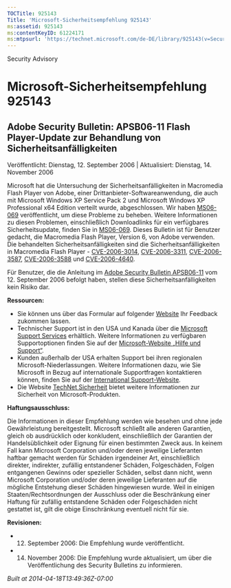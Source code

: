 ```yaml
---
TOCTitle: 925143
Title: 'Microsoft-Sicherheitsempfehlung 925143'
ms:assetid: 925143
ms:contentKeyID: 61224171
ms:mtpsurl: 'https://technet.microsoft.com/de-DE/library/925143(v=Security.10)'
---
```


Security Advisory

Microsoft-Sicherheitsempfehlung 925143
======================================

Adobe Security Bulletin: APSB06-11 Flash Player-Update zur Behandlung von Sicherheitsanfälligkeiten
---------------------------------------------------------------------------------------------------

Veröffentlicht: Dienstag, 12. September 2006 | Aktualisiert: Dienstag, 14. November 2006

Microsoft hat die Untersuchung der Sicherheitsanfälligkeiten in Macromedia Flash Player von Adobe, einer Drittanbieter-Softwareanwendung, die auch mit Microsoft Windows XP Service Pack 2 und Microsoft Windows XP Professional x64 Edition verteilt wurde, abgeschlossen. Wir haben [MS06-069](http://www.microsoft.com/germany/technet/sicherheit/bulletins/ms06-069.mspx) veröffentlicht, um diese Probleme zu beheben. Weitere Informationen zu diesen Problemen, einschließlich Downloadlinks für ein verfügbares Sicherheitsupdate, finden Sie in [MS06-069](http://www.microsoft.com/germany/technet/sicherheit/bulletins/ms06-069.mspx). Dieses Bulletin ist für Benutzer gedacht, die Macromedia Flash Player, Version 6, von Adobe verwenden. Die behandelten Sicherheitsanfälligkeiten sind die Sicherheitsanfälligkeiten in Macromedia Flash Player - [CVE-2006-3014](http://www.cve.mitre.org/cgi-bin/cvename.cgi?name=cve-2006-3014), [CVE-2006-3311](http://www.cve.mitre.org/cgi-bin/cvename.cgi?name=cve-2006-3311), [CVE-2006-3587](http://www.cve.mitre.org/cgi-bin/cvename.cgi?name=cve-2006-3587), [CVE-2006-3588](http://www.cve.mitre.org/cgi-bin/cvename.cgi?name=cve-2006-3588) und [CVE-2006-4640](http://www.cve.mitre.org/cgi-bin/cvename.cgi?name=cve-2006-4640).

Für Benutzer, die die Anleitung im [Adobe Security Bulletin APSB06-11](http://www.adobe.com/go/apsb06-11/) vom 12. September 2006 befolgt haben, stellen diese Sicherheitsanfälligkeiten kein Risiko dar.

**Ressourcen:**

-   Sie können uns über das Formular auf folgender [Website](https://support.microsoft.com/common/survey.aspx?scid=sw;en;1257&showpage=1&ws=technet&sd=tech) Ihr Feedback zukommen lassen.
-   Technischer Support ist in den USA und Kanada über die [Microsoft Support Services](http://go.microsoft.com/fwlink/?linkid=21131) erhältlich. Weitere Informationen zu verfügbaren Supportoptionen finden Sie auf der [Microsoft-Website „Hilfe und Support“](http://support.microsoft.com/).
-   Kunden außerhalb der USA erhalten Support bei ihren regionalen Microsoft-Niederlassungen. Weitere Informationen dazu, wie Sie Microsoft in Bezug auf internationale Supportfragen kontaktieren können, finden Sie auf der [International Support-Website](http://go.microsoft.com/fwlink/?linkid=21155).
-   Die Website [TechNet Sicherheit](http://www.microsoft.com/germany/technet/sicherheit/default.mspx) bietet weitere Informationen zur Sicherheit von Microsoft-Produkten.

**Haftungsausschluss:**

Die Informationen in dieser Empfehlung werden wie besehen und ohne jede Gewährleistung bereitgestellt. Microsoft schließt alle anderen Garantien, gleich ob ausdrücklich oder konkludent, einschließlich der Garantien der Handelsüblichkeit oder Eignung für einen bestimmten Zweck aus. In keinem Fall kann Microsoft Corporation und/oder deren jeweilige Lieferanten haftbar gemacht werden für Schäden irgendeiner Art, einschließlich direkter, indirekter, zufällig entstandener Schäden, Folgeschäden, Folgen entgangenen Gewinns oder spezieller Schäden, selbst dann nicht, wenn Microsoft Corporation und/oder deren jeweilige Lieferanten auf die mögliche Entstehung dieser Schäden hingewiesen wurde. Weil in einigen Staaten/Rechtsordnungen der Ausschluss oder die Beschränkung einer Haftung für zufällig entstandene Schäden oder Folgeschäden nicht gestattet ist, gilt die obige Einschränkung eventuell nicht für sie.

**Revisionen:**

-   12. September 2006: Die Empfehlung wurde veröffentlicht.
-   14. November 2006: Die Empfehlung wurde aktualisiert, um über die Veröffentlichung des Security Bulletins zu informieren.

*Built at 2014-04-18T13:49:36Z-07:00*
